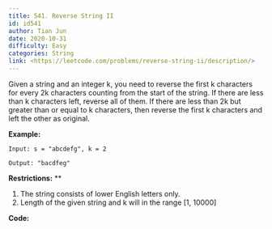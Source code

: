 ```yaml
---
title: 541. Reverse String II
id: id541
author: Tian Jun
date: 2020-10-31
difficulty: Easy
categories: String
link: <https://leetcode.com/problems/reverse-string-ii/description/>
---
```


Given a string and an integer k, you need to reverse the first k characters
for every 2k characters counting from the start of the string. If there are
less than k characters left, reverse all of them. If there are less than 2k
but greater than or equal to k characters, then reverse the first k characters
and left the other as original.

**Example:**  
            
	Input: s = "abcdefg", k = 2    
	Output: "bacdfeg"    

**Restrictions:** **

  1. The string consists of lower English letters only.
  2. Length of the given string and k will in the range [1, 10000]


**Code:**
